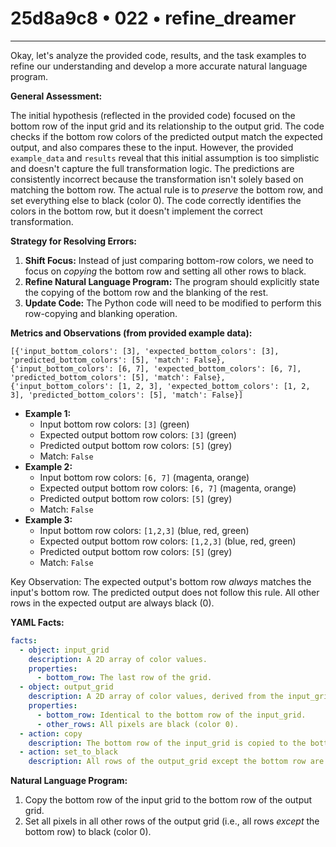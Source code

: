 # 25d8a9c8 • 022 • refine_dreamer

---
Okay, let's analyze the provided code, results, and the task examples to refine our understanding and develop a more accurate natural language program.

**General Assessment:**

The initial hypothesis (reflected in the provided code) focused on the bottom row of the input grid and its relationship to the output grid. The code checks if the bottom row colors of the predicted output match the expected output, and also compares these to the input. However, the provided `example_data` and `results` reveal that this initial assumption is too simplistic and doesn't capture the full transformation logic. The predictions are consistently incorrect because the transformation isn't solely based on matching the bottom row. The actual rule is to *preserve* the bottom row, and set everything else to black (color 0). The code correctly identifies the colors in the bottom row, but it doesn't implement the correct transformation.

**Strategy for Resolving Errors:**

1.  **Shift Focus:** Instead of just comparing bottom-row colors, we need to focus on *copying* the bottom row and setting all other rows to black.
2.  **Refine Natural Language Program:** The program should explicitly state the copying of the bottom row and the blanking of the rest.
3.  **Update Code:** The Python code will need to be modified to perform this row-copying and blanking operation.

**Metrics and Observations (from provided example data):**

```
[{'input_bottom_colors': [3], 'expected_bottom_colors': [3], 'predicted_bottom_colors': [5], 'match': False}, {'input_bottom_colors': [6, 7], 'expected_bottom_colors': [6, 7], 'predicted_bottom_colors': [5], 'match': False}, {'input_bottom_colors': [1, 2, 3], 'expected_bottom_colors': [1, 2, 3], 'predicted_bottom_colors': [5], 'match': False}]
```

-   **Example 1:**
    -   Input bottom row colors: `[3]` (green)
    -   Expected output bottom row colors: `[3]` (green)
    -   Predicted output bottom row colors: `[5]` (grey)
    -   Match: `False`
-   **Example 2:**
    -   Input bottom row colors: `[6, 7]` (magenta, orange)
    -   Expected output bottom row colors: `[6, 7]` (magenta, orange)
    -   Predicted output bottom row colors: `[5]` (grey)
    -   Match: `False`
- **Example 3:**
    -   Input bottom row colors: `[1,2,3]` (blue, red, green)
    -   Expected output bottom row colors: `[1,2,3]` (blue, red, green)
    -   Predicted output bottom row colors: `[5]` (grey)
    -   Match: `False`

Key Observation: The expected output's bottom row *always* matches the input's bottom row. The predicted output does not follow this rule. All other rows in the expected output are always black (0).

**YAML Facts:**

```yaml
facts:
  - object: input_grid
    description: A 2D array of color values.
    properties:
      - bottom_row: The last row of the grid.
  - object: output_grid
    description: A 2D array of color values, derived from the input_grid.
    properties:
      - bottom_row: Identical to the bottom row of the input_grid.
      - other_rows: All pixels are black (color 0).
  - action: copy
    description: The bottom row of the input_grid is copied to the bottom row of the output_grid.
  - action: set_to_black
    description: All rows of the output_grid except the bottom row are set to black (color 0).
```

**Natural Language Program:**

1.  Copy the bottom row of the input grid to the bottom row of the output grid.
2.  Set all pixels in all other rows of the output grid (i.e., all rows *except* the bottom row) to black (color 0).

